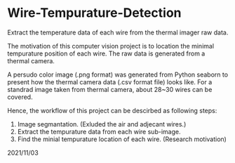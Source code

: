 # Wire-Tempurature-Detection
Extract the temperature data of each wire from the thermal imager raw data.

The motivation of this computer vision project is to location the minimal tempurature position of each wire. The raw data is generated from a thermal camera.

A persudo color image (.png format) was generated from Python seaborn to present how the thermal camera data (.csv format file) looks like. For a standrad image taken from thermal camera, about 28~30 wires can be covered.

Hence, the workflow of this project can be descirbed as following steps:

1) Image segmantation. (Exluded the air and adjecant wires.)
2) Extract the tempurature data from each wire sub-image. 
3) Find the minial tempurature location of each wire.  (Research motivation)

2021/11/03
